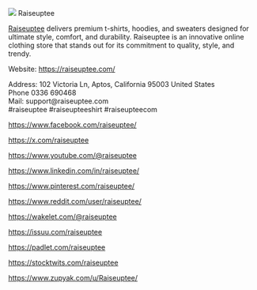 ![](https://s3-ap-northeast-1.amazonaws.com/g0v-hackmd-images/uploads/upload_ba970ab3cd2bc7cfb3878438f4842ff8.jpg)
Raiseuptee
<p><a href="https://raiseuptee.com/">Raiseuptee</a> delivers premium t-shirts, hoodies, and sweaters designed for ultimate style, comfort, and durability. Raiseuptee is an innovative online clothing store that stands out for its commitment to quality, style, and trendy.</p>
<p>Website: <a href="https://raiseuptee.com/">https://raiseuptee.com/</a></p>
<p>Address: 102 Victoria Ln, Aptos, California 95003 United States <br />Phone 0336 690468<br />Mail: support@raiseuptee.com<br />#raiseuptee #raiseupteeshirt #raiseupteecom</p>
<p><a href="https://www.facebook.com/raiseuptee/">https://www.facebook.com/raiseuptee/</a></p>
<p><a href="https://x.com/raiseuptee">https://x.com/raiseuptee</a></p>
<p><a href="https://www.youtube.com/@raiseuptee">https://www.youtube.com/@raiseuptee</a></p>
<p><a href="https://www.linkedin.com/in/raiseuptee/">https://www.linkedin.com/in/raiseuptee/</a></p>
<p><a href="https://www.pinterest.com/raiseuptee/">https://www.pinterest.com/raiseuptee/</a></p>
<p><a href="https://www.reddit.com/user/raiseuptee/">https://www.reddit.com/user/raiseuptee/</a></p>
<p><a href="https://wakelet.com/@raiseuptee">https://wakelet.com/@raiseuptee</a></p>
<p><a href="https://issuu.com/raiseuptee">https://issuu.com/raiseuptee</a></p>
<p><a href="https://padlet.com/raiseuptee">https://padlet.com/raiseuptee</a></p>
<p><a href="https://stocktwits.com/raiseuptee">https://stocktwits.com/raiseuptee</a></p>
<p><a href="https://www.zupyak.com/u/Raiseuptee/">https://www.zupyak.com/u/Raiseuptee/</a></p>
<p>&nbsp;</p>